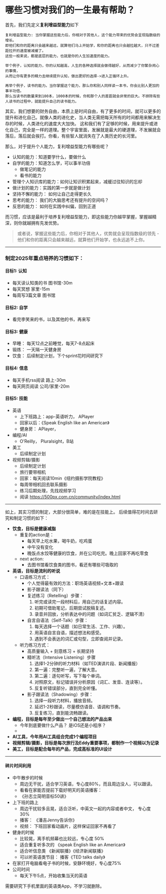 # 哪些习惯对我们的一生最有帮助？

首先，我们先定义**复利增益型能力**如下
```
复利增益型能力: 当你掌握这些能力后，你相对于其他人，这个能力带来的优势会呈现指数级的增长。   
即他们和你的距离只会越来越远，就算他们马上开始学，和你的距离也只会越拉越大，只不过差距拉开的速度被减缓了。   
这些一般来说，都是底层的能力，也就是你的人生加速度的能力。   

举个例子，认知的能力，你的认知越高，人生的各种选择就会做得越好，从而减少了你繁杂闹心的事情，
从而让你有更多的精力去继续提升认知，做出更好的选择->进入正循环上升。

再举个例子，读书的能力。当你掌握这个能力，那么你和别人同样读一本书，你会比别人更加的事半功倍。
那么当读书的数量来到100本，1000本的时候，你和那个人的差距就会非常的巨大。不排除有些人读书的过程中，就能提升自己的读书能力。
```

其实，我们想要的财务自由，本质上是时间自由，有了更多的时间，就可以更多的提升和进化自己。就像人类的进化史，当人类无需把每天所有的时间都用来解决生存的时候，人类进化的速度大大加快。 这和我们有了足够的时候，用来提升或进化自己，完全是一样的道理。整个宇宙里面，发展就是最大的硬道理，不发展就会落后，落后就会挨打。你看，有些智人就消失在了人类历史的长河里。

那么，对于提升个人能力，复利增益型能力有哪些呢？
- 认知的能力：知道要学什么，要做什么
- 自学的能力：知道怎么学，可以事半功倍
    - 做笔记的能力
    - 看书的能力
- 管理个人知识库的能力：如何让知识积累起来，减缓过往知识的忘却
- 做计划的能力：实践的第一步就是做计划
- 坚持不懈的能力： 如何让自己走得更长久
- 思考的能力： 我们的大脑思考还有提升的空间吗？
- 反思的能力： 如何在实践中纠偏，回到正道

而习惯，应该是最利于培养复利增益型能力，即这些能力你越早掌握，掌握越精深，则你就越拥有先发优势。
> 或者说，掌握这些能力后，你相对于其他人，优势就会呈现指数级的领先 - 他们和你的距离只会越来越远，就算他们开始学，也永远追不上你。

---
### 制定2025年重点培养的习惯如下：

#### 目标1: 认知
- 每天读认知类的书 图书馆-30m 
- 每天冥想 家里-15m
- 每周写3篇文章 图书馆

#### 目标2: 自学
- 看完李笑来的书，以及其他的书，再来写

#### 目标3: 健康
- 早睡： 每天12点之前睡觉，每天7-8点起床
- 锻炼： 一天隔一天健身房
- 饮食： 后续制定计划，下个sprint花时间研究下

#### 目标4: 信息
- 每天手机rss阅读 路上-30m
- 每天网页阅读 公司/家里-20m

#### 目标5: 技能
- 英语
    - 上下班路上：app-英语听力， APlayer
    - 回家以后：《Speak English like an American》
    - 健身房： APlayer，
- 编程/AI
    - O’Reilly， Pluralsight，B站  
- 美工
    - 后续制定计划
- 视频剪辑/摄影
    - 后续制定计划
    - 旅行要带相机
    - 回家：每天阅读10min《纽约摄影学院教程》
    - 每周带相机回去联系摄影
    - 练习后期处理，先找视频学习
    - 阅读 https://500px.com.cn/community/index.html 


---
如上，其实习惯的制定，大部分很简单，难的是在技能上。
后续值得花时间去研究和制定习惯的如下：
- **饮食，目标是健康减脂**
    - 重复的action是：
        - 每天早上吃水果，喝牛奶，吃鸡蛋
        - 中午没有变化
        - 晚饭点水饺等健康的饮食，并在公司吃完。晚上回家不再吃零食
    - next action:
        - 去图书馆看饮食类的图书，看还有哪些可吸取的
- **英语，目标是流利的听说**
    - 口语练习方式：
        - 个人觉得最有效的方法：职场英语视频+文本+跟读
        - 影子跟读法（同下）
        - 复述练习（Retelling）步骤：
            1. 听完或读完一段材料后，用自己的话复述内容。
            2. 初期可借助笔记，后期尝试脱稿复述。
            3. 录音并回放，分析表达中的问题（如词汇贫乏、逻辑不清）
        - 自言自语法（Self-Talk）步骤：
            1. 每天选择一个话题（如日常生活、工作、兴趣）。
            2. 用英语自言自语，描述想法和感受。
            3. 遇到不会表达的词汇或句型，立即查阅并记录。
    - 听力练习方式：
        - 高质量输入 + 刻意练习 + 长期坚持
        - 精听法（Intensive Listening）步骤
            1. 选择1-2分钟的听力材料（如TED演讲片段、新闻播报）
            2. 第一遍：完整听一遍，了解大意。
            3. 第二遍：逐句听写，写下每个单词。
            4. 对照原文，标记错误并分析原因（词汇、发音、连读等）。
            5. 反复听错误部分，直到完全听懂。
        - 影子跟读法（Shadowing）步骤：
            1. 选择一段听力材料，播放音频。
            2. 延迟1-2秒跟读，尽量模仿语音、语调和节奏。
            3. 反复练习，直到能流畅跟读。
- **编程，目标是每年至少做出一个自己想法的产品出来**
    - 今年到底要做什么产品？ 是iOS还是小程序？
    - 
- **AI工具，今年用AI工具组合完成1个编程项目**
- **视频剪辑/摄影，目标是每次旅行及Eddy重要事项，都制作一个视频以为记录**
- **美工，目标是配合每年的产品，完成高标准的UI设计**

---
#### 碎片时间利用
- 中午散步的时候
    - 周边无干扰，适合学习英语，专心度80%，而且周边没人，可以跟读。
    - 看看在家能否提前下载好明天的英语播客：
    - 《孙志立简明音标50讲》
- 上下班的路上
    - 周边干扰较多且晃，适合泛听，中英文一起的内容或者中文， 专心度 30%
    - 播客： 《潘吉Jenny告诉你》
    - 视频： 下班回家看动画片，这样保证回家不再看了
- 健身的时候
    - 比较晃，离手机频幕也比较远，专心度 50%
    - 适合重复听多次的 《speak English like an American》
    - 适合听信息类 《新闻联播》《经济新闻联播》
    - 可以听英语类节目： 播客《TED talks daily》
- 在家打开电脑看电子书的时候，安静环境好，专心度75%
- 公司时间
    - 每天下午5点，开始收集当天的英语

需要研究下手机里面的英语类App，不学习就删除。